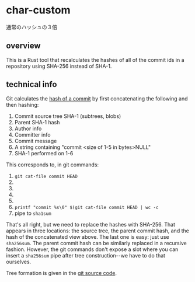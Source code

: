 # char-custom
通常のハッシュの３倍

## overview

This is a Rust tool that recalculates the hashes of all of the commit ids in a
repository using SHA-256 instead of SHA-1.

## technical info

Git calculates the [hash of a commit](https://gist.github.com/masak/2415865) by
first concatenating the following and then hashing:

1. Commit source tree SHA-1 (subtrees, blobs)
2. Parent SHA-1 hash
3. Author info
4. Committer info
5. Commit message
6. A string containing "commit <size of 1-5 in bytes>NULL"
7. SHA-1 performed on 1-6

This corresponds to, in git commands:

1. `git cat-file commit HEAD`
2. 
3. 
4. 
5. 
6. `printf "commit %s\0" $(git cat-file commit HEAD | wc -c`
7. pipe to `sha1sum`

That's all right, but we need to replace the hashes with SHA-256. That appears
in three locations: the source tree, the parent commit hash, and the hash of the
concatenated view above. The last one is easy: just use `sha256sum`. The parent
commit hash can be similarly replaced in a recursive fashion. However, the git
commands don't expose a slot where you can insert a `sha256sum` pipe after tree
construction--we have to do that ourselves.

Tree formation is given in the
[git source code](https://github.com/git/git/blob/77bd3ea9f54f1584147b594abc04c26ca516d987/builtin/mktree.c).
